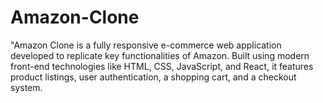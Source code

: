 # Amazon-Clone
"Amazon Clone is a fully responsive e-commerce web application developed to replicate key functionalities of Amazon. Built using modern front-end technologies like HTML, CSS, JavaScript, and React, it features product listings, user authentication, a shopping cart, and a checkout system. 

